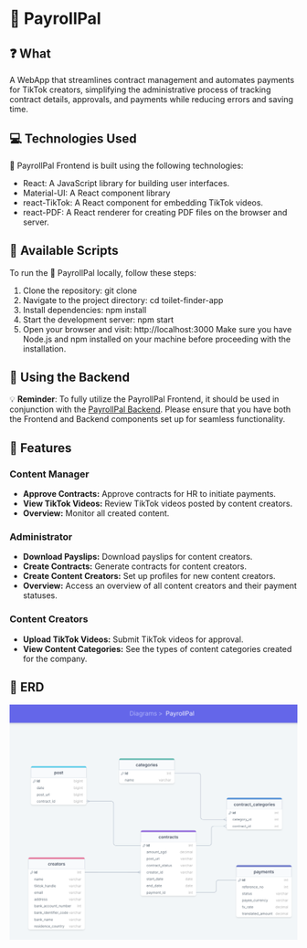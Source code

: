 # 💼 PayrollPal

## ❓ What

A WebApp that streamlines contract management and automates payments for TikTok creators, simplifying the administrative process of tracking contract details, approvals, and payments while reducing errors and saving time.

## 💻 Technologies Used

💼 PayrollPal Frontend is built using the following technologies:

- React: A JavaScript library for building user interfaces.
- Material-UI: A React component library
- react-TikTok: A React component for embedding TikTok videos.
- react-PDF: A React renderer for creating PDF files on the browser and server.

## 📜 Available Scripts

To run the 💼 PayrollPal locally, follow these steps:

1. Clone the repository: git clone <repository-url>
2. Navigate to the project directory: cd toilet-finder-app
3. Install dependencies: npm install
4. Start the development server: npm start
5. Open your browser and visit: http://localhost:3000
   Make sure you have Node.js and npm installed on your machine before proceeding with the installation.

## 🚀 Using the Backend

💡 **Reminder**: To fully utilize the PayrollPal Frontend, it should be used in conjunction with the [PayrollPal Backend](https://github.com/KenHo95/payrollpal-backend). Please ensure that you have both the Frontend and Backend components set up for seamless functionality.

## 🌈 Features

### Content Manager

- **Approve Contracts:** Approve contracts for HR to initiate payments.
- **View TikTok Videos:** Review TikTok videos posted by content creators.
- **Overview:** Monitor all created content.

### Administrator

- **Download Payslips:** Download payslips for content creators.
- **Create Contracts:** Generate contracts for content creators.
- **Create Content Creators:** Set up profiles for new content creators.
- **Overview:** Access an overview of all content creators and their payment statuses.

### Content Creators

- **Upload TikTok Videos:** Submit TikTok videos for approval.
- **View Content Categories:** See the types of content categories created for the company.

## 🧠 ERD

![alt text](src/Assets/erd.png)
